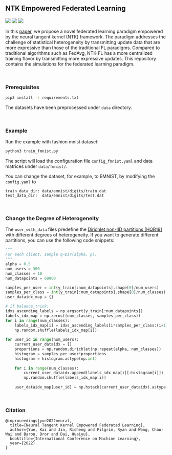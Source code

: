 ## NTK Empowered Federated Learning
![](https://img.shields.io/badge/Python-3-blue) ![](https://img.shields.io/badge/Pytorch-1.9.0-blue) ![](https://img.shields.io/badge/arxiv-2110.03681-red)

In this [paper](https://arxiv.org/abs/2110.03681), we propose a novel federated learning paradigm empowered by the neural tangent kernel (NTK) framework. The paradigm addresses the challenge of statistical heterogeneity by transmitting update data that are more expressive than those of the traditional FL paradigms. Compared to traditional algorithms such as FedAvg, NTK-FL has a more centralized training flavor by transmitting more expressive updates. This repository contains the simulations for the federated learning paradigm.

<br />

### Prerequisites

```bash
pip3 install -r requirements.txt
```
The datasets have been preprocessed under `data` directory.

<br />

### Example


Run the example with fashion mnist dataset: 
```bash
python3 train_fmnist.py
```
The script will load the configuration file `config_fmnist.yaml` and data matrices under `data/fmnist/`. 

You can change the dataset, for example, to EMNIST, by modifying the `config.yaml` to 
```
train_data_dir: data/emnist/digits/train.dat
test_data_dir:  data/emnist/digits/test.dat
```

<br />

### Change the Degree of Heterogeneity

The `user_with_data` files predefine the [Dirichlet non-IID partitions [HQB19]](https://arxiv.org/abs/1909.06335)  with different degrees of heterogeneity.  If you want to generate different partitions, you can use the following code snippets:
```python
"""
For each client, sample q~Dir(alpha, p).
"""
alpha = 0.5
num_users = 300
num_classes = 10
num_datapoints = 60000

samples_per_user = int(y_train[:num_datapoints].shape[0]/num_users)
samples_per_class = int(y_train[:num_datapoints].shape[0]/num_classes)
user_dataidx_map = {}

# if balance_trick:
idxs_ascending_labels = np.argsort(y_train[:num_datapoints])
labels_idx_map = np.zeros((num_classes, samples_per_class))
for i in range(num_classes):
    labels_idx_map[i] = idxs_ascending_labels[i*samples_per_class:(i+1)*samples_per_class]
    np.random.shuffle(labels_idx_map[i])
    
for user_id in range(num_users):
    current_user_dataidx = []
    proportions = np.random.dirichlet(np.repeat(alpha, num_classes))
    histogram = samples_per_user*proportions
    histogram = histogram.astype(np.int)
    
    for i in range(num_classes):
        current_user_dataidx.append(labels_idx_map[i][:histogram[i]])
        np.random.shuffle(labels_idx_map[i])
        
    user_dataidx_map[user_id] = np.hstack(current_user_dataidx).astype(np.int).flatten()
``` 

<br />

### Citation
```
@inproceedings{yue2022neural,
  title={Neural Tangent Kernel Empowered Federated Learning},
  author={Yue, Kai and Jin, Richeng and Pilgrim, Ryan and Wong, Chau-Wai and Baron, Dror and Dai, Huaiyu},
  booktitle={International Conference on Machine Learning},
  year={2022}
}
```